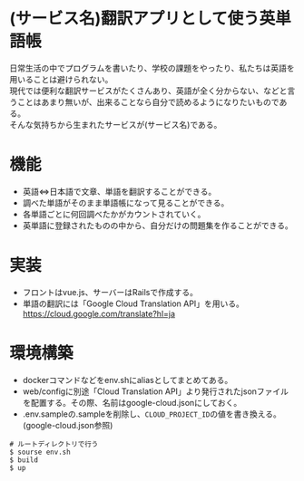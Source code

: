 # (サービス名)翻訳アプリとして使う英単語帳
日常生活の中でプログラムを書いたり、学校の課題をやったり、私たちは英語を用いることは避けられない。  
現代では便利な翻訳サービスがたくさんあり、英語が全く分からない、などと言うことはあまり無いが、出来ることなら自分で読めるようになりたいものである。  
そんな気持ちから生まれたサービスが(サービス名)である。

# 機能
- 英語<=>日本語で文章、単語を翻訳することができる。
- 調べた単語がそのまま単語帳になって見ることができる。
- 各単語ごとに何回調べたかがカウントされていく。
- 英単語に登録されたものの中から、自分だけの問題集を作ることができる。

# 実装
- フロントはvue.js、サーバーはRailsで作成する。
- 単語の翻訳には「Google Cloud Translation API」を用いる。
https://cloud.google.com/translate?hl=ja

# 環境構築
- dockerコマンドなどをenv.shにaliasとしてまとめてある。  
- web/configに別途「Cloud Translation API」より発行されたjsonファイルを配置する。その際、名前はgoogle-cloud.jsonにしておく。
- .env.sampleの.sampleを削除し、`CLOUD_PROJECT_ID`の値を書き換える。(google-cloud.json参照)
```
# ルートディレクトリで行う
$ sourse env.sh
$ build
$ up
```
